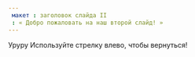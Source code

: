 ```yaml
---
 макет : заголовок слайда II
 : « Добро пожаловать на наш второй слайд! »
---
```

Уруру 
Используйте стрелку влево, чтобы вернуться!
